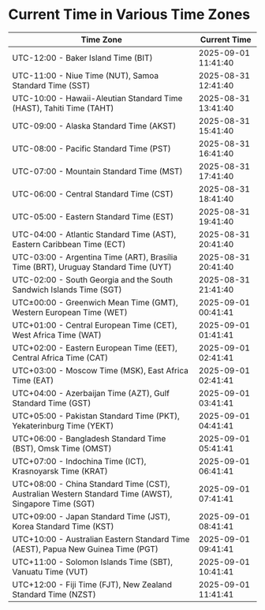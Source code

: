 # Current Time in Various Time Zones

| Time Zone | Current Time |
|-----------|--------------|
| UTC-12:00 - Baker Island Time (BIT) | 2025-09-01 11:41:40 |
| UTC-11:00 - Niue Time (NUT), Samoa Standard Time (SST) | 2025-08-31 12:41:40 |
| UTC-10:00 - Hawaii-Aleutian Standard Time (HAST), Tahiti Time (TAHT) | 2025-08-31 13:41:40 |
| UTC-09:00 - Alaska Standard Time (AKST) | 2025-08-31 15:41:40 |
| UTC-08:00 - Pacific Standard Time (PST) | 2025-08-31 16:41:40 |
| UTC-07:00 - Mountain Standard Time (MST) | 2025-08-31 17:41:40 |
| UTC-06:00 - Central Standard Time (CST) | 2025-08-31 18:41:40 |
| UTC-05:00 - Eastern Standard Time (EST) | 2025-08-31 19:41:40 |
| UTC-04:00 - Atlantic Standard Time (AST), Eastern Caribbean Time (ECT) | 2025-08-31 20:41:40 |
| UTC-03:00 - Argentina Time (ART), Brasília Time (BRT), Uruguay Standard Time (UYT) | 2025-08-31 20:41:40 |
| UTC-02:00 - South Georgia and the South Sandwich Islands Time (SGT) | 2025-08-31 21:41:40 |
| UTC±00:00 - Greenwich Mean Time (GMT), Western European Time (WET) | 2025-09-01 00:41:41 |
| UTC+01:00 - Central European Time (CET), West Africa Time (WAT) | 2025-09-01 01:41:41 |
| UTC+02:00 - Eastern European Time (EET), Central Africa Time (CAT) | 2025-09-01 02:41:41 |
| UTC+03:00 - Moscow Time (MSK), East Africa Time (EAT) | 2025-09-01 02:41:41 |
| UTC+04:00 - Azerbaijan Time (AZT), Gulf Standard Time (GST) | 2025-09-01 03:41:41 |
| UTC+05:00 - Pakistan Standard Time (PKT), Yekaterinburg Time (YEKT) | 2025-09-01 04:41:41 |
| UTC+06:00 - Bangladesh Standard Time (BST), Omsk Time (OMST) | 2025-09-01 05:41:41 |
| UTC+07:00 - Indochina Time (ICT), Krasnoyarsk Time (KRAT) | 2025-09-01 06:41:41 |
| UTC+08:00 - China Standard Time (CST), Australian Western Standard Time (AWST), Singapore Time (SGT) | 2025-09-01 07:41:41 |
| UTC+09:00 - Japan Standard Time (JST), Korea Standard Time (KST) | 2025-09-01 08:41:41 |
| UTC+10:00 - Australian Eastern Standard Time (AEST), Papua New Guinea Time (PGT) | 2025-09-01 09:41:41 |
| UTC+11:00 - Solomon Islands Time (SBT), Vanuatu Time (VUT) | 2025-09-01 10:41:41 |
| UTC+12:00 - Fiji Time (FJT), New Zealand Standard Time (NZST) | 2025-09-01 11:41:41 |
